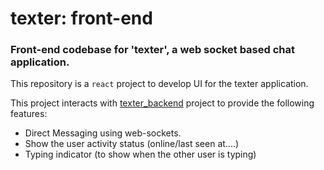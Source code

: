 # texter: front-end
### Front-end codebase for 'texter', a web socket based chat application.
This repository is a `react` project to develop UI for the texter application. 

This project interacts with [texter_backend](https://github.com/sourav-py/texter_backend) project to provide the following features:
- Direct Messaging using web-sockets.
- Show the user activity status (online/last seen at....)
- Typing indicator (to show when the other user is typing)
  


